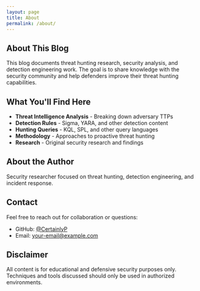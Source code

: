 ```yaml
---
layout: page
title: About
permalink: /about/
---
```


## About This Blog

This blog documents threat hunting research, security analysis, and detection engineering work. The goal is to share knowledge with the security community and help defenders improve their threat hunting capabilities.

## What You'll Find Here

- **Threat Intelligence Analysis** - Breaking down adversary TTPs
- **Detection Rules** - Sigma, YARA, and other detection content
- **Hunting Queries** - KQL, SPL, and other query languages
- **Methodology** - Approaches to proactive threat hunting
- **Research** - Original security research and findings

## About the Author

Security researcher focused on threat hunting, detection engineering, and incident response.

## Contact

Feel free to reach out for collaboration or questions:
- GitHub: [@CertainlyP](https://github.com/CertainlyP)
- Email: your-email@example.com

## Disclaimer

All content is for educational and defensive security purposes only. Techniques and tools discussed should only be used in authorized environments.
